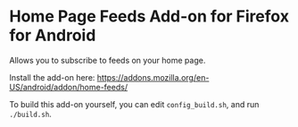 Home Page Feeds Add-on for Firefox for Android
============================================

Allows you to subscribe to feeds on your home page.

Install the add-on here: https://addons.mozilla.org/en-US/android/addon/home-feeds/

To build this add-on yourself, you can edit `config_build.sh`, and run `./build.sh`.
